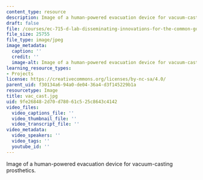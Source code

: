 ```yaml
---
content_type: resource
description: Image of a human-powered evacuation device for vacuum-casting prosthetics.
draft: false
file: /courses/ec-715-d-lab-disseminating-innovations-for-the-common-good-spring-2007/9fe268482d70d78061c525c8643c4142_vac_cast.jpg
file_size: 25755
file_type: image/jpeg
image_metadata:
  caption: ''
  credit: ''
  image-alt: Image of a human-powered evacuation device for vacuum-casting prosthetics.
learning_resource_types:
- Projects
license: https://creativecommons.org/licenses/by-nc-sa/4.0/
parent_uid: f30134a6-94a0-de04-36a4-d3f145229b1a
resourcetype: Image
title: vac_cast.jpg
uid: 9fe26848-2d70-d780-61c5-25c8643c4142
video_files:
  video_captions_file: ''
  video_thumbnail_file: ''
  video_transcript_file: ''
video_metadata:
  video_speakers: ''
  video_tags: ''
  youtube_id: ''
---
```

Image of a human-powered evacuation device for vacuum-casting prosthetics.